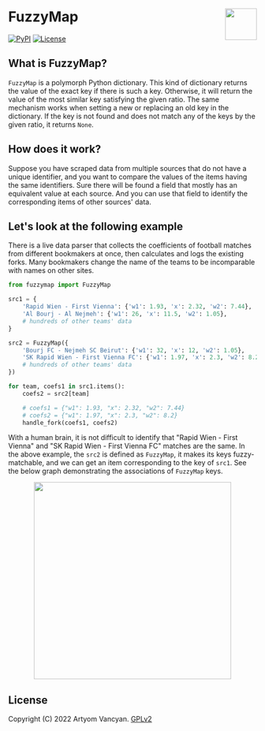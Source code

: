 # FuzzyMap <img src="https://github.com/pysnippet.png" align="right" height="64" />

[![PyPI](https://img.shields.io/pypi/v/fuzzymap.svg)](https://pypi.org/project/fuzzymap/)
[![License](https://img.shields.io/pypi/l/fuzzymap.svg)](https://github.com/pysnippet/fuzzymap/blob/master/LICENSE)

## What is FuzzyMap?

`FuzzyMap` is a polymorph Python dictionary. This kind of dictionary returns the value of the exact key if there is such
a key. Otherwise, it will return the value of the most similar key satisfying the given ratio. The same mechanism works
when setting a new or replacing an old key in the dictionary. If the key is not found and does not match any of the keys
by the given ratio, it returns `None`.

## How does it work?

Suppose you have scraped data from multiple sources that do not have a unique identifier, and you want to compare the
values of the items having the same identifiers. Sure there will be found a field that mostly has an equivalent value
at each source. And you can use that field to identify the corresponding items of other sources' data.

## Let's look at the following example

There is a live data parser that collects the coefficients of football matches from different bookmakers at once, then
calculates and logs the existing forks. Many bookmakers change the name of the teams to be incomparable with names on
other sites.

```python
from fuzzymap import FuzzyMap

src1 = {
    'Rapid Wien - First Vienna': {'w1': 1.93, 'x': 2.32, 'w2': 7.44},
    'Al Bourj - Al Nejmeh': {'w1': 26, 'x': 11.5, 'w2': 1.05},
    # hundreds of other teams' data
}

src2 = FuzzyMap({
    'Bourj FC - Nejmeh SC Beirut': {'w1': 32, 'x': 12, 'w2': 1.05},
    'SK Rapid Wien - First Vienna FC': {'w1': 1.97, 'x': 2.3, 'w2': 8.2},
    # hundreds of other teams' data
})

for team, coefs1 in src1.items():
    coefs2 = src2[team]

    # coefs1 = {"w1": 1.93, "x": 2.32, "w2": 7.44}
    # coefs2 = {"w1": 1.97, "x": 2.3, "w2": 8.2}
    handle_fork(coefs1, coefs2)
```

With a human brain, it is not difficult to identify that "Rapid Wien - First Vienna" and "SK Rapid Wien - First Vienna
FC" matches are the same. In the above example, the `src2` is defined as `FuzzyMap`, it makes its keys fuzzy-matchable,
and we can get an item corresponding to the key of `src1`. See the below graph demonstrating the associations of
`FuzzyMap` keys.

<p align="center">
  <img src="https://user-images.githubusercontent.com/44609997/205437148-4fb3d7bd-1fe9-4ce8-8321-d7aef9488e37.svg" height="400" />
</p>

## License

Copyright (C) 2022 Artyom Vancyan. [GPLv2](LICENSE)

